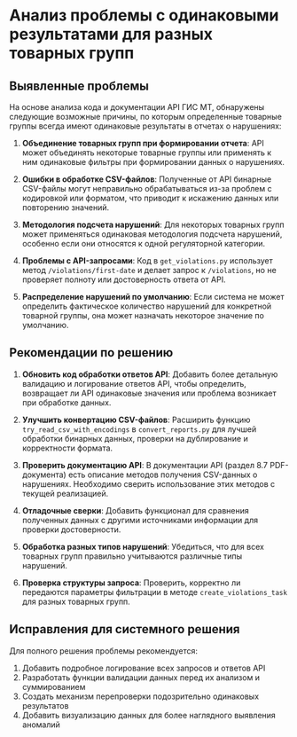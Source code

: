 # Анализ проблемы с одинаковыми результатами для разных товарных групп

## Выявленные проблемы

На основе анализа кода и документации API ГИС МТ, обнаружены следующие возможные причины, по которым определенные товарные группы всегда имеют одинаковые результаты в отчетах о нарушениях:

1. **Объединение товарных групп при формировании отчета**: 
   API может объединять некоторые товарные группы или применять к ним одинаковые фильтры при формировании данных о нарушениях.

2. **Ошибки в обработке CSV-файлов**:
   Полученные от API бинарные CSV-файлы могут неправильно обрабатываться из-за проблем с кодировкой или форматом, 
   что приводит к искажению данных или повторению значений.

3. **Методология подсчета нарушений**:
   Для некоторых товарных групп может применяться одинаковая методология подсчета нарушений,
   особенно если они относятся к одной регуляторной категории.

4. **Проблемы с API-запросами**:
   Код в `get_violations.py` использует метод `/violations/first-date` и делает запрос к `/violations`,
   но не проверяет полноту или достоверность ответа от API.

5. **Распределение нарушений по умолчанию**:
   Если система не может определить фактическое количество нарушений для конкретной товарной группы,
   она может назначать некоторое значение по умолчанию.

## Рекомендации по решению

1. **Обновить код обработки ответов API**:
   Добавить более детальную валидацию и логирование ответов API, чтобы определить, 
   возвращает ли API одинаковые значения или проблема возникает при обработке данных.

2. **Улучшить конвертацию CSV-файлов**:
   Расширить функцию `try_read_csv_with_encodings` в `convert_reports.py` для лучшей обработки бинарных данных,
   проверки на дублирование и корректности формата.

3. **Проверить документацию API**:
   В документации API (раздел 8.7 PDF-документа) есть описание методов получения CSV-данных о нарушениях.
   Необходимо сверить использование этих методов с текущей реализацией.

4. **Отладочные сверки**:
   Добавить функционал для сравнения полученных данных с другими источниками информации для проверки достоверности.

5. **Обработка разных типов нарушений**:
   Убедиться, что для всех товарных групп правильно учитываются различные типы нарушений.

6. **Проверка структуры запроса**:
   Проверить, корректно ли передаются параметры фильтрации в методе `create_violations_task`
   для разных товарных групп.

## Исправления для системного решения

Для полного решения проблемы рекомендуется:

1. Добавить подробное логирование всех запросов и ответов API
2. Разработать функции валидации данных перед их анализом и суммированием
3. Создать механизм перепроверки подозрительно одинаковых результатов
4. Добавить визуализацию данных для более наглядного выявления аномалий
